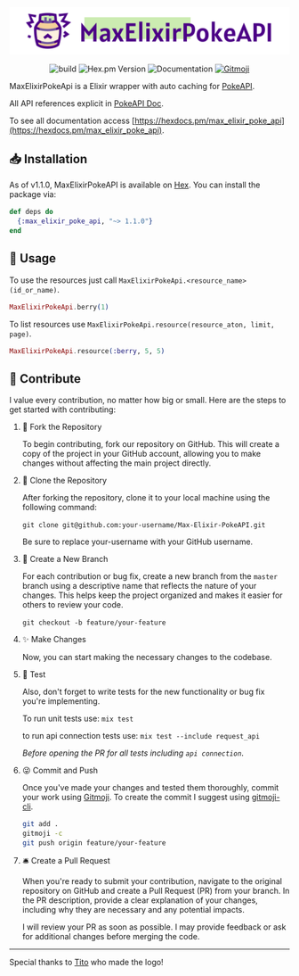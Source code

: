 ![MaxElixirPokeAPI Logo](img/logoFull.png)
<p align="center">
  <img src="https://img.shields.io/github/actions/workflow/status/HenriqueArtur/Max-Elixir-PokeAPI/elixir.yml?branch=master" alt="build">
  <img src="https://img.shields.io/hexpm/v/max_elixir_poke_api.svg" alt="Hex.pm Version">
  <img src="https://img.shields.io/badge/docs-latest-blue.svg" alt="Documentation">
  <a href="https://gitmoji.dev">
    <img
      src="https://img.shields.io/badge/gitmoji-%20😜%20😍-FFDD67.svg"
      alt="Gitmoji"
    />
  </a>
</p>

MaxElixirPokeApi is a Elixir wrapper with auto caching for [PokeAPI](https://pokeapi.co/).

All API references explicit in [PokeAPI Doc](https://pokeapi.co/docs/v2).

To see all documentation access [https://hexdocs.pm/max_elixir_poke_api](https://hexdocs.pm/max_elixir_poke_api).

## 📥 Installation

As of v1.1.0, MaxElixirPokeAPI is available on [Hex](https://hex.pm/). You can install the package via:

```elixir
def deps do
  {:max_elixir_poke_api, "~> 1.1.0"}
end
```

## 🔄 Usage

To use the resources just call `MaxElixirPokeApi.<resource_name>(id_or_name)`.

```elixir
MaxElixirPokeApi.berry(1)
```

To list resources use `MaxElixirPokeApi.resource(resource_aton, limit, page)`.

```elixir
MaxElixirPokeApi.resource(:berry, 5, 5)
```

## 🤝 Contribute

I value every contribution, no matter how big or small. Here are the steps to get started with contributing:

1. 🍴 Fork the Repository
  
    To begin contributing, fork our repository on GitHub. This will create a copy of the project in your GitHub account, allowing you to make changes without affecting the main project directly.

2. 🤡 Clone the Repository

    After forking the repository, clone it to your local machine using the following command:
    
    `git clone git@github.com:your-username/Max-Elixir-PokeAPI.git`
    
    Be sure to replace your-username with your GitHub username.

3. 📂 Create a New Branch

    For each contribution or bug fix, create a new branch from the  `master` branch using a descriptive name that reflects the nature of your changes. This helps keep the project organized and makes it easier for others to review your code.

    `git checkout -b feature/your-feature`

4. ✨ Make Changes

    Now, you can start making the necessary changes to the codebase.

5. 🧪 Test

    Also, don't forget to write tests for the new functionality or bug fix you're implementing.

    To run unit tests use: `mix test`

    to run api connection tests use: `mix test --include request_api`

    _Before opening the PR for all tests including `api connection`_.

6. 😜 Commit and Push

    Once you've made your changes and tested them thoroughly, commit your work using [Gitmoji](https://gitmoji.dev/). To create the commit I suggest using [gitmoji-cli](https://github.com/carloscuesta/gitmoji-cli).

    ```bash
    git add .
    gitmoji -c
    git push origin feature/your-feature
    ```

7. 🛎️ Create a Pull Request

    When you're ready to submit your contribution, navigate to the original repository on GitHub and create a Pull Request (PR) from your branch. In the PR description, provide a clear explanation of your changes, including why they are necessary and any potential impacts.

    I will review your PR as soon as possible. I may provide feedback or ask for additional changes before merging the code.


---

 Special thanks to [Tito](https://www.behance.net/titomarques) who made the logo!